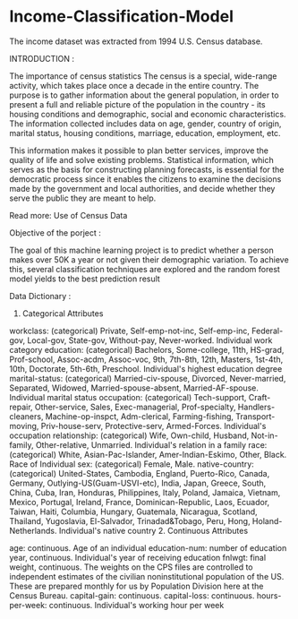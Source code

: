 # Income-Classification-Model
The income dataset was extracted from 1994 U.S. Census database.

INTRODUCTION : 

The importance of census statistics
The census is a special, wide-range activity, which takes place once a decade in the entire country. The purpose is to gather information about the general population, in order to present a full and reliable picture of the population in the country - its housing conditions and demographic, social and economic characteristics. The information collected includes data on age, gender, country of origin, marital status, housing conditions, marriage, education, employment, etc.

This information makes it possible to plan better services, improve the quality of life and solve existing problems. Statistical information, which serves as the basis for constructing planning forecasts, is essential for the democratic process since it enables the citizens to examine the decisions made by the government and local authorities, and decide whether they serve the public they are meant to help.

Read more: Use of Census Data

Objective of the porject : 

The goal of this machine learning project is to predict whether a person makes over 50K a year or not given their demographic variation. To achieve this, several classification techniques are explored and the random forest model yields to the best prediction result


Data Dictionary :

1. Categorical Attributes

workclass: (categorical) Private, Self-emp-not-inc, Self-emp-inc, Federal-gov, Local-gov, State-gov, Without-pay, Never-worked.
Individual work category
education: (categorical) Bachelors, Some-college, 11th, HS-grad, Prof-school, Assoc-acdm, Assoc-voc, 9th, 7th-8th, 12th, Masters, 1st-4th, 10th, Doctorate, 5th-6th, Preschool.
Individual's highest education degree
marital-status: (categorical) Married-civ-spouse, Divorced, Never-married, Separated, Widowed, Married-spouse-absent, Married-AF-spouse.
Individual marital status
occupation: (categorical) Tech-support, Craft-repair, Other-service, Sales, Exec-managerial, Prof-specialty, Handlers-cleaners, Machine-op-inspct, Adm-clerical, Farming-fishing, Transport-moving, Priv-house-serv, Protective-serv, Armed-Forces.
Individual's occupation
relationship: (categorical) Wife, Own-child, Husband, Not-in-family, Other-relative, Unmarried.
Individual's relation in a family
race: (categorical) White, Asian-Pac-Islander, Amer-Indian-Eskimo, Other, Black.
Race of Individual
sex: (categorical) Female, Male.
native-country: (categorical) United-States, Cambodia, England, Puerto-Rico, Canada, Germany, Outlying-US(Guam-USVI-etc), India, Japan, Greece, South, China, Cuba, Iran, Honduras, Philippines, Italy, Poland, Jamaica, Vietnam, Mexico, Portugal, Ireland, France, Dominican-Republic, Laos, Ecuador, Taiwan, Haiti, Columbia, Hungary, Guatemala, Nicaragua, Scotland, Thailand, Yugoslavia, El-Salvador, Trinadad&Tobago, Peru, Hong, Holand-Netherlands.
Individual's native country
2. Continuous Attributes

age: continuous.
Age of an individual
education-num: number of education year, continuous.
Individual's year of receiving education
fnlwgt: final weight, continuous.
The weights on the CPS files are controlled to independent estimates of the civilian noninstitutional population of the US. These are prepared monthly for us by Population Division here at the Census Bureau.
capital-gain: continuous.
capital-loss: continuous.
hours-per-week: continuous.
Individual's working hour per week
